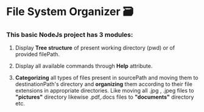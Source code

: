 # File System Organizer 🗃️

### This basic NodeJs project has 3 modules:
1. Display **Tree structure** of present working directory (pwd) or of provided filePath.

2. Display all available commands through **Help** attribute.

3. **Categorizing** all types of files present in sourcePath and moving them to destinationPath's directory
and **organizing** them according to their file extensions in appropriate directories. Like moving all .jpg , .jpeg files to **"pictures"** directory likewise .pdf,.docs files to **"documents"** directory etc.